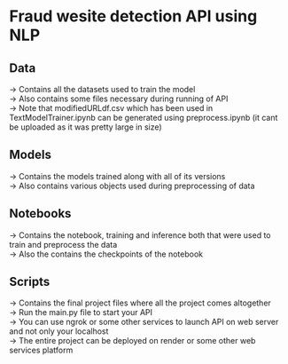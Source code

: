 # Fraud wesite detection API using NLP

## Data 
-> Contains all the datasets used to train the model<br>
-> Also contains some files necessary during running of API<br>
-> Note that modifiedURLdf.csv which has been used in TextModelTrainer.ipynb can be generated using preprocess.ipynb (it cant be uploaded   as it was pretty large in size)

## Models
-> Contains the models trained along with all of its versions<br>
-> Also contains various objects used during preprocessing of data

## Notebooks
-> Contains the notebook, training and inference both that were used to train and preprocess the data<br>
-> Also the contains the checkpoints of the notebook

## Scripts
-> Contains the final project files where all the project comes altogether<br>
-> Run the main.py file to start your API<br>
-> You can use ngrok or some other services to launch API on web server and not only your localhost<br>
-> The entire project can be deployed on render or some other web services platform
